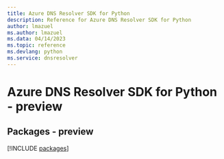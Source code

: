 ```yaml
---
title: Azure DNS Resolver SDK for Python
description: Reference for Azure DNS Resolver SDK for Python
author: lmazuel
ms.author: lmazuel
ms.data: 04/14/2023
ms.topic: reference
ms.devlang: python
ms.service: dnsresolver
---
```

# Azure DNS Resolver SDK for Python - preview
## Packages - preview
[!INCLUDE [packages](dns-resolver-index.md)]